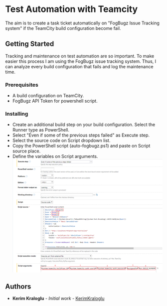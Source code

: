 # Test Automation with Teamcity

The aim is to create a task ticket automatically on "FogBugz Issue Tracking system" if the TeamCity build configuration become fail.

## Getting Started

Tracking and maintenance on test automation are so important. To make easier this process I am using the FogBugz issue tracking system. Thus, I can analyze every build configuration that fails and log the maintenance time. 

### Prerequisites

* A build configuration on TeamCity. 
* FogBugz API Token for powershell script. 


### Installing

* Create an additional build step on your build configuration. Select the Runner type as PowerShell.
* Select "Even if some of the previous steps failed" as Execute step.
* Select the source code on Script dropdown list.
* Copy the PowerShell script (auto-fogbugz.ps1) and paste on Script source place.
* Define the variables on Script arguments.
![](/powershell-variables.png)

## Authors

* **Kerim Kraloglu** - *Initial work* - [KerimKraloglu](https://github.com/kerimkraloglu)
